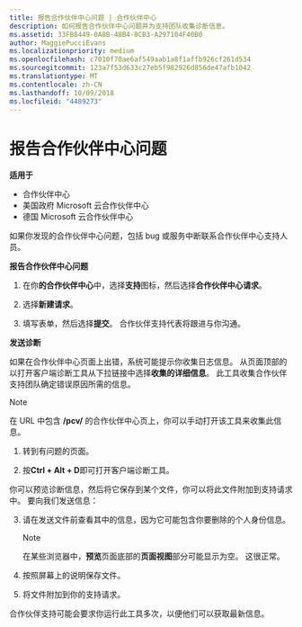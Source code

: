 ```yaml
---
title: 报告合作伙伴中心问题 | 合作伙伴中心
description: 如何报告合作伙伴中心问题并为支持团队收集诊断信息。
ms.assetid: 33FB8449-0A8B-48B4-8CB3-A297104F40B0
author: MaggiePucciEvans
ms.localizationpriority: medium
ms.openlocfilehash: c7010f70ae6af549aab1a8f1affb926cf261d534
ms.sourcegitcommit: 123a7f53d633c27eb5f982926d856de47afb1042
ms.translationtype: MT
ms.contentlocale: zh-CN
ms.lasthandoff: 10/09/2018
ms.locfileid: "4489273"
---
```

# <a name="report-problems-with-partner-center"></a>报告合作伙伴中心问题

**适用于**

-  合作伙伴中心
-  美国政府 Microsoft 云合作伙伴中心
-  德国 Microsoft 云合作伙伴中心

如果你发现的合作伙伴中心问题，包括 bug 或服务中断联系合作伙伴中心支持人员。

**报告合作伙伴中心问题**

1.  在你**的合作伙伴中心**中，选择**支持**图标，然后选择**合作伙伴中心请求**。

2.  选择**新建请求**。

3.  填写表单，然后选择**提交**。 合作伙伴支持代表将跟进与你沟通。

**发送诊断**

如果在合作伙伴中心页面上出错，系统可能提示你收集日志信息。 从页面顶部的以打开客户端诊断工具从下拉链接中选择**收集的详细信息**。 此工具收集合作伙伴支持团队确定错误原因所需的信息。 

>[!NOTE]
>在 URL 中包含 **/pcv/** 的合作伙伴中心页上，你可以手动打开该工具来收集此信息。

1.  转到有问题的页面。

2.  按**Ctrl + Alt + D**即可打开客户端诊断工具。

你可以预览诊断信息，然后将它保存到某个文件，你可以将此文件附加到支持请求中。 要向我们发送信息：

3.  请在发送文件前查看其中的信息，因为它可能包含你要删除的个人身份信息。 

    >[!NOTE]
    >在某些浏览器中，**预览**页面底部的**页面视图**部分可能显示为空。 这很正常。

4.  按照屏幕上的说明保存文件。

5.  将文件附加到你的支持请求。

合作伙伴支持可能会要求你运行此工具多次，以便他们可以获取最新信息。


